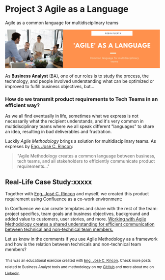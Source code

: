 # Project 3 Agile as a Language
Agile as a common language for multidisciplinary teams

<img src="https://github.com/robspuerta/Project-3-Agile-as-a-Language/blob/main/Agile%20as%20a%20Language%20Github%20Banner.png" alt="Robin Puerta Business Process Analyst + Product Analyst">

As **Business Analyst** (BA), one of our roles is to study the process, the technology, and people involved understanding what can be optimized or improved to fulfill business objectives, but...

### How do we transmit product requirements to Tech Teams in an efficient way?

As we all find eventually in life, sometimes what we express is not necessarily what the recipient understands, and it's very common in multidisciplinary teams where we all speak different "languages" to share an idea, resulting in bad deliverables and frustration.

Luckily *Agile Methodology* brings a solution for multidisciplinary teams. As expreses by [Eng. José C. Rincon](https://www.linkedin.com/in/josecarlosrincon/): 

> "Agile Methodology creates a common language between business, tech teams, and all stakeholders to efficiently communicate product requirements..."

## Real-Life Case Study:xxxxx
Together with [Eng. José C. Rincon](https://www.linkedin.com/in/josecarlosrincon/) and myself, we created this product requirement using Confluence as a co-work environment:

In Confluence we can create templates and share with the rest of the team: project specifics, team goals and business objectives, background and added value to customers, user stories, and more. <ins>Working with Agile Methodology creates a shared understanding for efficient communication between technical and non-technical team members.</ins>

Let us know in the comments if you use Agile Methodology as a framework and how is the relation between technicals and non-technical team members?

<sub>This was an educational exercise created with [Eng. José C. Rincon](https://www.linkedin.com/in/josecarlosrincon/). Check more posts related to Business Analyst tools and methodology on my [GitHub](https://github.com/robspuerta) and more about me on [Linkedin](https://www.linkedin.com/in/robin-puerta/).</sub>
